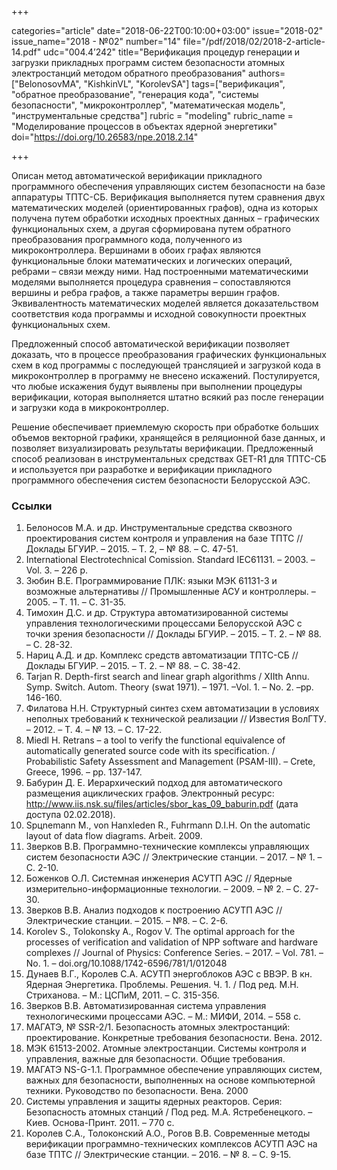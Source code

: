 +++

categories="article"
date="2018-06-22T00:10:00+03:00"
issue="2018-02"
issue_name="2018 - №02"
number="14"
file="/pdf/2018/02/2018-2-article-14.pdf"
udc="004.4’242"
title="Верификация процедур генерации и загрузки прикладных программ систем безопасности атомных электростанций методом обратного преобразования"
authors=["BelonosovMA", "KishkinVL", "KorolevSA"]
tags=["верификация", "обратное преобразование", "генерация кода", "системы безопасности", "микроконтроллер", "математическая модель", "инструментальные средства"]
rubric = "modeling"
rubric_name = "Моделирование процессов в объектах ядерной энергетики"
doi="https://doi.org/10.26583/npe.2018.2.14"

+++

Описан метод автоматической верификации прикладного программного обеспечения управляющих систем безопасности на базе аппаратуры ТПТС-СБ. Верификация выполняется путем сравнения двух математических моделей (ориентированных графов), одна из которых получена путем обработки исходных проектных данных – графических функциональных схем, а другая сформирована путем обратного преобразования программного кода, полученного из микроконтроллера. Вершинами в обоих графах являются функциональные блоки математических и логических операций, ребрами – связи между ними. Над построенными математическими моделями выполняется процедура сравнения – сопоставляются вершины и ребра графов, а также параметры вершин графов. Эквивалентность математических моделей является доказательством соответствия кода программы и исходной совокупности проектных функциональных схем.

Предложенный способ автоматической верификации позволяет доказать, что в процессе преобразования графических функциональных схем в код программы с последующей трансляцией и загрузкой кода в микроконтроллер в программу не внесено искажений. Постулируется, что любые искажения будут выявлены при выполнении процедуры верификации, которая выполняется штатно всякий раз после генерации и загрузки кода в микроконтроллер.

Решение обеспечивает приемлемую скорость при обработке больших объемов векторной графики, хранящейся в реляционной базе данных, и позволяет визуализировать результаты верификации. Предложенный способ реализован в инструментальных средствах GET-R1 для ТПТС-СБ и используется при разработке и верификации прикладного программного обеспечения систем безопасности Белорусской АЭС.

### Ссылки

1. Белоносов М.А. и др. Инструментальные средства сквозного проектирования систем контроля и управления на базе ТПТС // Доклады БГУИР. – 2015. – Т. 2, – № 88. – С. 47-51.
2. International Electrotechnical Comission. Standard IEC61131. – 2003. –Vol. 3. – 226 p.
3. Зюбин В.Е. Программирование ПЛК: языки МЭК 61131-3 и возможные альтернативы // Промышленные АСУ и контроллеры. – 2005. – Т. 11. – С. 31-35.
4. Тимохин Д.С. и др. Структура автоматизированной системы управления технологическими процессами Белорусской АЭС с точки зрения безопасности // Доклады БГУИР. – 2015. – Т. 2. – № 88. – С. 28-32.
5. Нариц А.Д. и др. Комплекс средств автоматизации ТПТС-СБ // Доклады БГУИР. – 2015. – Т. 2. – № 88. – С. 38-42.
6. Tarjan R. Depth-first search and linear graph algorithms / XIIth Annu. Symp. Switch. Autom. Theory (swat 1971). – 1971. –Vol. 1. – No. 2. –pp. 146-160.
7. Филатова Н.Н. Структурный синтез схем автоматизации в условиях неполных требований к технической реализации // Известия ВолГТУ. – 2012. – Т. 4. – № 13. – C. 17-22.
8. Miedl H. Retrans – a tool to verify the functional equivalence of automatically generated source code with its specification. / Probabilistic Safety Assessment and Management (PSAM-III). – Crete, Greece, 1996. – pp. 137-147.
9. Бабурин Д. Е. Иерархический подход для автоматического размещения ациклических графов. Электронный ресурс: http://www.iis.nsk.su/files/articles/sbor_kas_09_baburin.pdf (дата доступа 02.02.2018).
10. Spцnemann M., von Hanxleden R., Fuhrmann D.I.H. On the automatic layout of data flow diagrams. Arbeit. 2009.
11. Зверков В.В. Программно-технические комплексы управляющих систем безопасности АЭС // Электрические станции. – 2017. – № 1. – С. 2-10.
12. Боженков О.Л. Системная инженерия АСУТП АЭС // Ядерные измерительно-информационные технологии. – 2009. – № 2. – С. 27-30.
13. Зверков В.В. Анализ подходов к построению АСУТП АЭС // Электрические станции. – 2015. – №8. – С. 2-6.
14. Korolev S., Tolokonsky А., Rogov V. The optimal approach for the processes of verification and validation of NPP software and hardware complexes // Journal of Physics: Conference Series. – 2017. – Vol. 781. – No. 1. – doi.org/10.1088/1742-6596/781/1/012048
15. Дунаев В.Г., Королев С.А. АСУТП энергоблоков АЭС с ВВЭР. В кн. Ядерная Энергетика. Проблемы. Решения. Ч. 1. / Под ред. М.Н. Стриханова. – М.: ЦСПиМ, 2011. – С. 315-356.
16. Зверков В.В. Автоматизированная система управления технологическими процессами АЭС. – М.: МИФИ, 2014. – 558 с.
17. МАГАТЭ, № SSR-2/1. Безопасность атомных электростанций: проектирование. Конкретные требования безопасности. Вена. 2012.
18. МЭК 61513-2002. Атомные электростанции. Системы контроля и управления, важные для безопасности. Общие требования.
19. МАГАТЭ NS-G-1.1. Программное обеспечение управляющих систем, важных для безопасности, выполненных на основе компьютерной техники. Руководство по безопасности. Вена. 2000
20. Системы управления и защиты ядерных реакторов. Серия: Безопасность атомных станций / Под ред. М.А. Ястребенецкого. – Киев. Основа-Принт. 2011. – 770 с.
21. Королев С.А., Толоконский А.О., Рогов В.В. Современные методы верификации программно-технических комплексов АСУТП АЭС на базе ТПТС // Электрические станции. – 2016. – № 8. – С. 9-15.